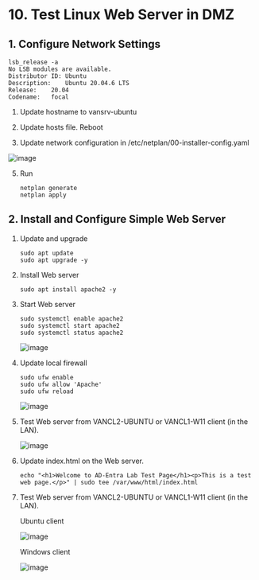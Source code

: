 # 10. Test Linux Web Server in DMZ

## 1. Configure Network Settings
```
lsb_release -a
No LSB modules are available.
Distributor ID:	Ubuntu
Description:	Ubuntu 20.04.6 LTS
Release:	20.04
Codename:	focal
```

1. Update hostname to vansrv-ubuntu

2. Update hosts file. Reboot
  
3. Update network configuration in /etc/netplan/00-installer-config.yaml 

  ![image](https://github.com/user-attachments/assets/d00ccf30-4915-4a5c-a2e5-12f546944670)

5. Run
   ```
   netplan generate
   netplan apply
   ```
## 2. Install and Configure Simple Web Server  
1. Update and upgrade

   ```
   sudo apt update
   sudo apt upgrade -y
   ```

2. Install Web server

   ```
   sudo apt install apache2 -y
   ```
3. Start Web server

   ```
   sudo systemctl enable apache2
   sudo systemctl start apache2
   sudo systemctl status apache2
   ```

   ![image](https://github.com/user-attachments/assets/9cd8b9d6-99ef-484b-8df8-90d4f470463e)

4. Update local firewall

    ```
    sudo ufw enable
    sudo ufw allow 'Apache'
    sudo ufw reload
    ```
    ![image](https://github.com/user-attachments/assets/087fd941-1504-4b54-a0c7-1fed6cc5e8f2)
   
5. Test Web server from VANCL2-UBUNTU or VANCL1-W11 client (in the LAN).

    ![image](https://github.com/user-attachments/assets/7bfa666d-634f-4ba5-9693-2b0302cd3cb9)
    
6. Update index.html on the Web server.

    ```
    echo "<h1>Welcome to AD-Entra Lab Test Page</h1><p>This is a test web page.</p>" | sudo tee /var/www/html/index.html
    ```

7. Test Web server from VANCL2-UBUNTU or VANCL1-W11 client (in the LAN).

     Ubuntu client
    
     ![image](https://github.com/user-attachments/assets/bac30e74-c8d8-45c1-a9d4-931c97983804)

     Windows client
    
     ![image](https://github.com/user-attachments/assets/91e2550b-3006-47a1-b40f-bc675995eee4)

    


